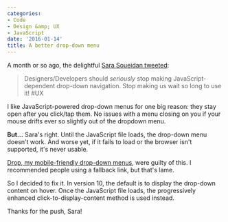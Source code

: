 ```yaml
---
categories:
- Code
- Design &amp; UX
- JavaScript
date: '2016-01-14'
title: A better drop-down menu
---
```


A month or so ago, the delightful [Sara Soueidan tweeted](https://twitter.com/SaraSoueidan/status/676694221424840704):

> Designers/Developers should _seriously_ stop making JavaScript-dependent drop-down navigation. Stop making us wait so long to use it! #UX

I like JavaScript-powered drop-down menus for one big reason: they stay open after you click/tap them. No issues with a menu closing on you if your mouse drifts ever so slightly out of the dropdown menu.

**But...** Sara's right. Until the JavaScript file loads, the drop-down menu doesn't work. And worse yet, if it fails to load or the browser isn't supported, it's never usable.

[Drop, my mobile-friendly drop-down menus](https://github.com/cferdinandi/drop), were guilty of this. I recommended people using a fallback link, but that's lame.

So I decided to fix it. In version 10, the default is to display the drop-down content on hover. Once the JavaScript file loads, the progressively enhanced click-to-display-content method is used instead.

Thanks for the push, Sara!